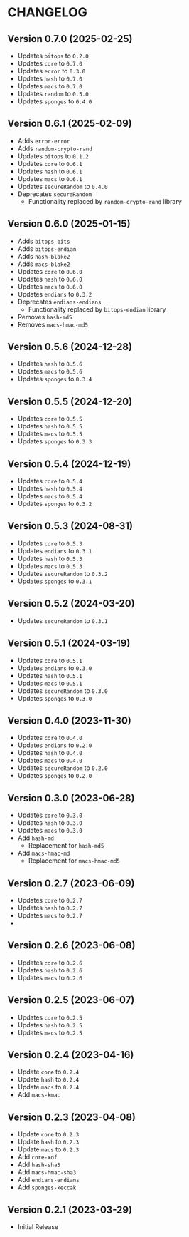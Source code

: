# CHANGELOG

## Version 0.7.0 (2025-02-25)
 - Updates `bitops` to `0.2.0`
 - Updates `core` to `0.7.0`
 - Updates `error` to `0.3.0`
 - Updates `hash` to `0.7.0`
 - Updates `macs` to `0.7.0`
 - Updates `random` to `0.5.0`
 - Updates `sponges` to `0.4.0`

## Version 0.6.1 (2025-02-09)
 - Adds `error-error`
 - Adds `random-crypto-rand`
 - Updates `bitops` to `0.1.2`
 - Updates `core` to `0.6.1`
 - Updates `hash` to `0.6.1`
 - Updates `macs` to `0.6.1`
 - Updates `secureRandom` to `0.4.0`
 - Deprecates `secureRandom`
     - Functionality replaced by `random-crypto-rand` library

## Version 0.6.0 (2025-01-15)
 - Adds `bitops-bits`
 - Adds `bitops-endian`
 - Adds `hash-blake2`
 - Adds `macs-blake2`
 - Updates `core` to `0.6.0`
 - Updates `hash` to `0.6.0`
 - Updates `macs` to `0.6.0`
 - Updates `endians` to `0.3.2`
 - Deprecates `endians-endians`
     - Functionality replaced by `bitops-endian` library
 - Removes `hash-md5`
 - Removes `macs-hmac-md5`

## Version 0.5.6 (2024-12-28)
 - Updates `hash` to `0.5.6`
 - Updates `macs` to `0.5.6`
 - Updates `sponges` to `0.3.4`

## Version 0.5.5 (2024-12-20)
 - Updates `core` to `0.5.5`
 - Updates `hash` to `0.5.5`
 - Updates `macs` to `0.5.5`
 - Updates `sponges` to `0.3.3`

## Version 0.5.4 (2024-12-19)
 - Updates `core` to `0.5.4`
 - Updates `hash` to `0.5.4`
 - Updates `macs` to `0.5.4`
 - Updates `sponges` to `0.3.2`

## Version 0.5.3 (2024-08-31)
 - Updates `core` to `0.5.3`
 - Updates `endians` to `0.3.1`
 - Updates `hash` to `0.5.3`
 - Updates `macs` to `0.5.3`
 - Updates `secureRandom` to `0.3.2`
 - Updates `sponges` to `0.3.1`

## Version 0.5.2 (2024-03-20)
 - Updates `secureRandom` to `0.3.1`

## Version 0.5.1 (2024-03-19)
 - Updates `core` to `0.5.1`
 - Updates `endians` to `0.3.0`
 - Updates `hash` to `0.5.1`
 - Updates `macs` to `0.5.1`
 - Updates `secureRandom` to `0.3.0`
 - Updates `sponges` to `0.3.0`

## Version 0.4.0 (2023-11-30)
 - Updates `core` to `0.4.0`
 - Updates `endians` to `0.2.0`
 - Updates `hash` to `0.4.0`
 - Updates `macs` to `0.4.0`
 - Updates `secureRandom` to `0.2.0`
 - Updates `sponges` to `0.2.0`

## Version 0.3.0 (2023-06-28)
 - Updates `core` to `0.3.0`
 - Updates `hash` to `0.3.0`
 - Updates `macs` to `0.3.0`
 - Add `hash-md`
     - Replacement for `hash-md5`
 - Add `macs-hmac-md`
     - Replacement for `macs-hmac-md5`

## Version 0.2.7 (2023-06-09)
 - Updates `core` to `0.2.7`
 - Updates `hash` to `0.2.7`
 - Updates `macs` to `0.2.7`
 - 
## Version 0.2.6 (2023-06-08)
 - Updates `core` to `0.2.6`
 - Updates `hash` to `0.2.6`
 - Updates `macs` to `0.2.6`

## Version 0.2.5 (2023-06-07)
 - Updates `core` to `0.2.5`
 - Updates `hash` to `0.2.5`
 - Updates `macs` to `0.2.5`

## Version 0.2.4 (2023-04-16)
 - Update `core` to `0.2.4`
 - Update `hash` to `0.2.4`
 - Update `macs` to `0.2.4`
 - Add `macs-kmac`

## Version 0.2.3 (2023-04-08)
 - Update `core` to `0.2.3`
 - Update `hash` to `0.2.3`
 - Update `macs` to `0.2.3`
 - Add `core-xof`
 - Add `hash-sha3`
 - Add `macs-hmac-sha3`
 - Add `endians-endians`
 - Add `sponges-keccak`

## Version 0.2.1 (2023-03-29)
 - Initial Release
